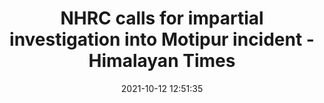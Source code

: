 ---
"title": "NHRC calls for impartial investigation into Motipur incident - Himalayan Times"
"date": "2021-10-12 12:51:35"
"feed_name": "GOOGLENEWSINDUSTRIAL"
"feed_website": "https://news.google.com/search?q=industrial%2Bincident&hl=en-US&gl=US&ceid=US:en"
"feed_rss": "https://news.google.com/rss/search?q=industrial%2Bincident&hl=en-US&gl=US&ceid=US:en"
"link": "https://thehimalayantimes.com/kathmandu/nhrc-calls-for-impartial-investigation-into-motipur-incident"
"source": "{'href': 'https://thehimalayantimes.com', 'title': 'Himalayan Times'}"
"file": "_posts/2021-1-1-29b6830733d290bc6e753724e5c5e1a24f29b784.md"
"accident": "1"
"drilling": "0"
"dead": "0"
"injured": "0"
"arrested": "0"
"place": "unknown place"
"where": "unknown site"
"causes": "unknown"
"place_uri": "unknown place"
---
